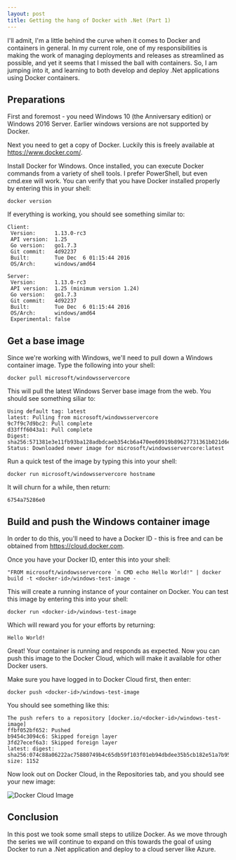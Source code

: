 ```yaml
---
layout: post
title: Getting the hang of Docker with .Net (Part 1)
---
```


I'll admit, I'm a little behind the curve when it comes to Docker and containers in general. In my current role, one of my responsibilities is making the work of managing deployments and releases as streamlined as possible, and yet it seems that I missed the ball with containers. So, I am jumping into it, and learning to both develop and deploy .Net applications using Docker containers.

## Preparations
First and foremost - you need Windows 10 (the Anniversary edition) or Windows 2016 Server. Earlier windows versions are not supported by Docker.

Next you need to get a copy of Docker. Luckily this is freely available at https://www.docker.com/.

Install Docker for Windows. Once installed, you can execute Docker commands from a variety of shell tools. I prefer PowerShell, but even cmd.exe will work. You can verify that you have Docker installed properly by entering this in your shell:
```
docker version
```
If everything is working, you should see something similar to:
```
Client:
 Version:      1.13.0-rc3
 API version:  1.25
 Go version:   go1.7.3
 Git commit:   4d92237
 Built:        Tue Dec  6 01:15:44 2016
 OS/Arch:      windows/amd64

Server:
 Version:      1.13.0-rc3
 API version:  1.25 (minimum version 1.24)
 Go version:   go1.7.3
 Git commit:   4d92237
 Built:        Tue Dec  6 01:15:44 2016
 OS/Arch:      windows/amd64
 Experimental: false
```
## Get a base image
Since we're working with Windows, we'll need to pull down a Windows container image. Type the following into your shell:
```
docker pull microsoft/windowsservercore
```
This will pull the latest Windows Server base image from the web. You should see something siliar to:
```
Using default tag: latest
latest: Pulling from microsoft/windowsservercore
9c7f9c7d9bc2: Pull complete
d33fff6043a1: Pull complete
Digest: sha256:571381e3e11fb93ba128adbdcaeb354cb6a470ee60919b89627731361b021d6e
Status: Downloaded newer image for microsoft/windowsservercore:latest
```
Run a quick test of the image by typing this into your shell:
```
docker run microsoft/windowsservercore hostname
```
It will churn for a while, then return:
```
6754a75286e0
```
## Build and push the Windows container image
In order to do this, you'll need to have a Docker ID - this is free and can be obtained from https://cloud.docker.com.

Once you have your Docker ID, enter this into your shell:
```
"FROM microsoft/windowsservercore `n CMD echo Hello World!" | docker build -t <docker-id>/windows-test-image -
```
This will create a running instance of your container on Docker. You can test this image by entering this into your shell:
```
docker run <docker-id>/windows-test-image
```
Which will reward you for your efforts by returning:
```
Hello World!
```
Great! Your container is running and responds as expected. Now you can push this image to the Docker Cloud, which will make it available for other Docker users.

Make sure you have logged in to Docker Cloud first, then enter:
```
docker push <docker-id>/windows-test-image
```
You should see something like this:
```
The push refers to a repository [docker.io/<docker-id>/windows-test-image]
ffbf052bf652: Pushed
b9454c3094c6: Skipped foreign layer
3fd27ecef6a3: Skipped foreign layer
latest: digest: sha256:074c88a06222ac75880749b4c65db59f103f01eb94dbdee35b5cb182e51a7b95     size: 1152
```
Now look out on Docker Cloud, in the Repositories tab, and you should see your new image:

![Docker Cloud Image](https://raw.githubusercontent.com/tdallmann/tdallmann.github.io/master/images/DockerRepo.PNG "Docker Cloud Image")
## Conclusion
In this post we took some small steps to utilize Docker. As we move through the series we will continue to expand on this towards the goal of using Docker to run a .Net application and deploy to a cloud server like Azure.
